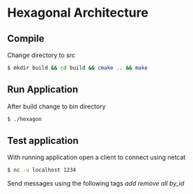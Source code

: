 # Hexagonal Architecture

## Compile
Change directory to src 
```bash
$ mkdir build && cd build && cmake .. && make
```

## Run Application
After build change to bin directory
```bash
$ ./hexagon
```

## Test application 
With running application open a client to connect using netcat
```bash
$ nc -u localhost 1234
```

Send messages using the following tags
_add_
_remove_
_all_
*by_id*
